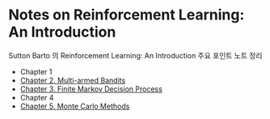 # Notes on Reinforcement Learning: An Introduction
Sutton Barto 의 Reinforcement Learning: An Introduction 주요 포인트 노트 정리<br>

- Chapter 1
- [Chapter 2. Multi-armed Bandits](https://github.com/LibraryAI/Guide_to_Reinforcement_Learning/blob/master/Chapter%202%20Multi-Armed%20Bandits.md)
- [Chapter 3. Finite Markov Decision Process](https://github.com/LibraryAI/Guide_to_Reinforcement_Learning/blob/master/Chapter%203%20Finite%20Markov%20Decision%20Process.md)
- Chapter 4
- [Chapter 5. Monte Carlo Methods](https://github.com/LibraryAI/Guide_to_Reinforcement_Learning/blob/master/Chapter%205%20Monte%20Carlo%20Methods.md)
